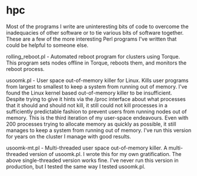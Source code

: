 hpc
===
Most of the programs I write are uninteresting bits of code to overcome the inadequacies of other software or to tie various bits of software together. These are a few of the more interesting Perl programs I've written that could be helpful to someone else.

rolling_reboot.pl - Automated reboot program for clusters using Torque. This program sets nodes offline in Torque, reboots them, and monitors the reboot process.

usoomk.pl - User space out-of-memory killer for Linux. Kills user programs from largest to smallest to keep a system from running out of memory. I've found the Linux kernel based out-of-memory killer to be insufficient. Despite trying to give it hints via the /proc interface about what processes that it should and should not kill, it still could not kill processes in a sufficiently predictable fashion to prevent users from running nodes out of memory. This is the third iteration of my user-space endeavours. Even with 200 processes trying to allocate memory as quickly as possible, it still manages to keep a system from running out of memory. I've run this version for years on the cluster I manage with good results.

usoomk-mt.pl - Multi-threaded user space out-of-memory killer. A multi-threaded version of usoomk.pl. I wrote this for my own gratification. The above single-threaded version works fine. I've never run this version in production, but I tested the same way I tested usoomk.pl.
